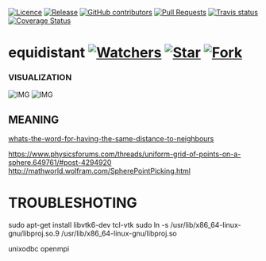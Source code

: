 [![Licence](https://img.shields.io/github/license/JaroslawWiosna/equidistant.svg)](https://github.com/JaroslawWiosna/equidistant/blob/master/LICENSE)
[![Release](https://img.shields.io/github/release/JaroslawWiosna/equidistant.svg?maxAge=3600)](https://github.com/JaroslawWiosna/equidistant/releases)
[![GitHub contributors](https://img.shields.io/github/contributors/JaroslawWiosna/equidistant.svg)](https://github.com/JaroslawWiosna/equidistant/graphs/contributors)
[![Pull Requests](https://img.shields.io/github/issues-pr/JaroslawWiosna/equidistant.svg)](https://github.com/JaroslawWiosna/equidistant/pulls)
[![Travis status](https://travis-ci.org/JaroslawWiosna/equidistant.svg?branch=master)](https://travis-ci.org/JaroslawWiosna/equidistant)
[![Coverage Status](https://coveralls.io/repos/github/JaroslawWiosna/equidistant/badge.svg?branch=master)](https://coveralls.io/github/JaroslawWiosna/equidistant?branch=master)

# equidistant [![Watchers](https://img.shields.io/github/watchers/JaroslawWiosna/equidistant.svg?style=social&label=Watch)](https://github.com/JaroslawWiosna/equidistant/watchers) [![Star](https://img.shields.io/github/stars/JaroslawWiosna/equidistant.svg?style=social&label=Stars)](https://github.com/JaroslawWiosna/equidistant/stargazers) [![Fork](https://img.shields.io/github/forks/JaroslawWiosna/equidistant.svg?style=social&label=Fork)](https://github.com/JaroslawWiosna/equidistant/network)

### VISUALIZATION
![IMG](http://i.imgur.com/cMNS8zG.png)
![IMG](http://i.imgur.com/QK5mswG.png)
## MEANING
[whats-the-word-for-having-the-same-distance-to-neighbours](http://english.stackexchange.com/questions/318094/whats-the-word-for-having-the-same-distance-to-neighbours/318257)

https://www.physicsforums.com/threads/uniform-grid-of-points-on-a-sphere.649761/#post-4294920
http://mathworld.wolfram.com/SpherePointPicking.html

# TROUBLESHOTING
 sudo apt-get install libvtk6-dev tcl-vtk
 sudo ln -s /usr/lib/x86_64-linux-gnu/libproj.so.9 /usr/lib/x86_64-linux-gnu/libproj.so 

unixodbc
openmpi
